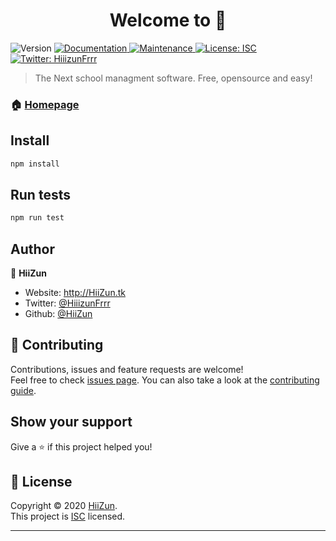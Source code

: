 <h1 align="center">Welcome to  👋</h1>
<p>
  <img alt="Version" src="https://img.shields.io/badge/version-0.0.1--dev-blue.svg?cacheSeconds=2592000" />
  <a href="https://github.com/HiiZun/NextSchool#readme" target="_blank">
    <img alt="Documentation" src="https://img.shields.io/badge/documentation-yes-brightgreen.svg" />
  </a>
  <a href="https://github.com/HiiZun/NextSchool/graphs/commit-activity" target="_blank">
    <img alt="Maintenance" src="https://img.shields.io/badge/Maintained%3F-yes-green.svg" />
  </a>
  <a href="https://github.com/HiiZun/NextSchool/blob/master/LICENSE" target="_blank">
    <img alt="License: ISC" src="https://img.shields.io/github/license/HiiZun/" />
  </a>
  <a href="https://twitter.com/HiiizunFrrr" target="_blank">
    <img alt="Twitter: HiiizunFrrr" src="https://img.shields.io/twitter/follow/HiiizunFrrr.svg?style=social" />
  </a>
</p>

> The Next school managment software. Free, opensource and easy!

### 🏠 [Homepage](https://github.com/HiiZun/NextSchool#readme)

## Install

```sh
npm install
```

## Run tests

```sh
npm run test
```

## Author

👤 **HiiZun**

* Website: http://HiiZun.tk
* Twitter: [@HiiizunFrrr](https://twitter.com/HiiizunFrrr)
* Github: [@HiiZun](https://github.com/HiiZun)

## 🤝 Contributing

Contributions, issues and feature requests are welcome!<br />Feel free to check [issues page](https://github.com/HiiZun/NextSchool/issues). You can also take a look at the [contributing guide](https://github.com/HiiZun/NextSchool/blob/master/CONTRIBUTING.md).

## Show your support

Give a ⭐️ if this project helped you!

## 📝 License

Copyright © 2020 [HiiZun](https://github.com/HiiZun).<br />
This project is [ISC](https://github.com/HiiZun/NextSchool/blob/master/LICENSE) licensed.

***
